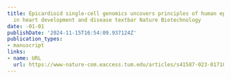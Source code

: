 ```yaml
---
title: Epicardioid single-cell genomics uncovers principles of human epicardium biology
  in heart development and disease textbar Nature Biotechnology
date: -01-01
publishDate: '2024-11-15T16:54:09.937124Z'
publication_types:
- manuscript
links:
- name: URL
  url: https://www-nature-com.eaccess.tum.edu/articles/s41587-023-01718-7
---
```


